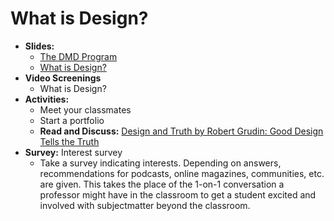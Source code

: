 # What is Design?

- **Slides:**
  - [The DMD Program](https://docs.google.com/presentation/d/1wxRa7rKQ7nNaekdb1zgYH7GiTvMhNXqlHgtrI9cLSTc/edit?usp=sharing)
  - [What is Design?](https://docs.google.com/presentation/d/1wxRa7rKQ7nNaekdb1zgYH7GiTvMhNXqlHgtrI9cLSTc/edit?usp=sharing)
- **Video Screenings**
  - What is Design?
- **Activities:**
  - Meet your classmates
  - Start a portfolio
  - **Read and Discuss:** [Design and Truth by Robert Grudin: Good Design Tells the Truth](../practice/good_design_tells_the_truth.md)
- **Survey:** Interest survey
  - Take a survey indicating interests. Depending on answers, recommendations for podcasts, online magazines, communities, etc. are given. This takes the place of the 1-on-1 conversation a professor might have in the classroom to get a student excited and involved with subjectmatter beyond the classroom.


